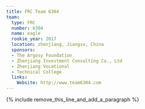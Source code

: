 ```yaml
---
title: FRC Team 6304
team:
  type: FRC
  number: 6304
  name: eagle
  rookie_year: 2017
  location: zhenjiang, Jiangsu, China
  sponsors:
  - The Argosy Foundation
  - Zhenjiang Investment Consulting Co., Ltd
  - Zhenjiang Vocational
  - Technical College
  links:
    Website: http://www.team6304.com
---
```


{% include remove_this_line_and_add_a_paragraph %}